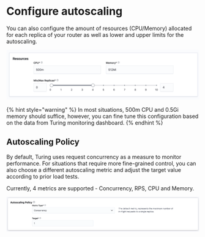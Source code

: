 # Configure autoscaling

You can also configure the amount of resources (CPU/Memory) allocated for each replica of your router as well as lower and upper limits for the autoscaling.

![](../../.gitbook/assets/create_router_resources.png)

{% hint style="warning" %}
In most situations, 500m CPU and 0.5Gi memory should suffice, however, you can fine tune this configuration based on the data from Turing monitoring dashboard.
{% endhint %}

## Autoscaling Policy

By default, Turing uses request concurrency as a measure to monitor performance. For situations that require more fine-grained control, you can also choose a different autoscaling metric and adjust the target value according to prior load tests.

Currently, 4 metrics are supported - Concurrency, RPS, CPU and Memory.

![](../../.gitbook/assets/autoscaling_policy_panel.png)
